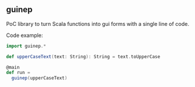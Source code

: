 ## guinep

PoC library to turn Scala functions into gui forms with a single line of code.

Code example:
```scala
import guinep.*

def upperCaseText(text: String): String = text.toUpperCase

@main
def run =
  guinep(upperCaseText)
```
